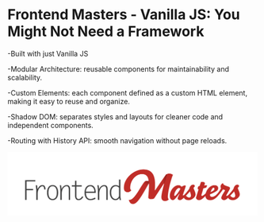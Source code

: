 # Frontend Masters - Vanilla JS: You Might Not Need a Framework

-Built with just Vanilla JS 

-Modular Architecture: reusable components for maintainability and scalability. 

-Custom Elements: each component defined as a custom HTML element, making it easy to reuse and organize. 

-Shadow DOM: separates styles and layouts for cleaner code and independent components.

-Routing with History API: smooth navigation without page reloads.

![Frontend Masters](images/FrontendMastersLogo.png)
